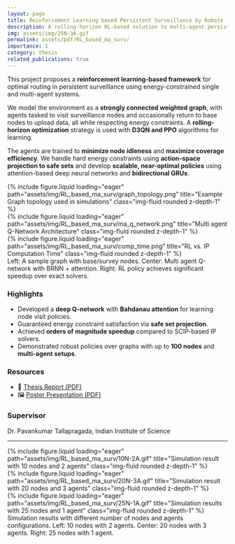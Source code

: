 ```yaml
---
layout: page
title: Reinforcement Learning based Persistent Surveillance by Robots
description: A rolling-horizon RL-based solution to multi-agent persistent surveillance with battery and communication constraints.
img: assets/img/25N-3A.gif
permalink: assets/pdf/RL_based_ma_surv/
importance: 1
category: thesis
related_publications: true
---
```


This project proposes a **reinforcement learning-based framework** for optimal routing in persistent surveillance using energy-constrained single and multi-agent systems.

We model the environment as a **strongly connected weighted graph**, with agents tasked to visit surveillance nodes and occasionally return to base nodes to upload data, all while respecting energy constraints. A **rolling-horizon optimization** strategy is used with **D3QN and PPO** algorithms for learning. 

The agents are trained to **minimize node idleness** and **maximize coverage efficiency**. We handle hard energy constraints using **action-space projection to safe sets** and develop **scalable, near-optimal policies** using attention-based deep neural networks and **bidirectional GRUs**.

<div class="row">
    <div class="col-sm mt-3 mt-md-0">
        {% include figure.liquid loading="eager" path="assets/img/RL_based_ma_surv/graph_topology.png" title="Example Graph topology used in simulations" class="img-fluid rounded z-depth-1" %}
    </div>
    <div class="col-sm mt-3 mt-md-0">
        {% include figure.liquid loading="eager" path="assets/img/RL_based_ma_surv/ma_q_network.png" title="Multi agent Q-Network Architecture" class="img-fluid rounded z-depth-1" %}
    </div>
    <div class="col-sm mt-3 mt-md-0">
        {% include figure.liquid loading="eager" path="assets/img/RL_based_ma_surv/comp_time.png" title="RL vs. IP Computation Time" class="img-fluid rounded z-depth-1" %}
    </div>
</div>

<div class="caption">
    Left: A sample graph with base/survey nodes. Center: Multi agent Q-network with BRNN + attention. Right: RL policy achieves significant speedup over exact solvers.
</div>

### Highlights
- Developed a **deep Q-network** with **Bahdanau attention** for learning node visit policies.
- Guaranteed energy constraint satisfaction via **safe set projection**.
- Achieved **orders of magnitude speedup** compared to SCIP-based IP solvers.
- Demonstrated robust policies over graphs with up to **100 nodes** and **multi-agent setups**.

### Resources
- 📄 [Thesis Report (PDF)](assets/pdf/RL_based_ma_surv/MTech_Project_Final_Report.pdf)
- 🖼️ [Poster Presentation (PDF)](assets/pdf/RL_based_ma_surv/poster_final.pdf)

### Supervisor
Dr. Pavankumar Tallapragada, Indian Institute of Science

---

<div class="row">
    <div class="col-sm mt-3 mt-md-0">
        {% include figure.liquid loading="eager" path="assets/img/RL_based_ma_surv/10N-2A.gif" title="Simulation result with 10 nodes and 2 agents" class="img-fluid rounded z-depth-1" %}
    </div>
    <div class="col-sm mt-3 mt-md-0">
        {% include figure.liquid loading="eager" path="assets/img/RL_based_ma_surv/20N-3A.gif" title="Simulation result with 20 nodes and 3 agents" class="img-fluid rounded z-depth-1" %}
    </div>
    <div class="col-sm mt-3 mt-md-0">
        {% include figure.liquid loading="eager" path="assets/img/RL_based_ma_surv/25N-1A.gif" title="Simulation results with 25 nodes and 1 agent" class="img-fluid rounded z-depth-1" %}
    </div>
</div>

<div class="caption">
    Simulation results with different number of nodes and agents configurations. Left: 10 nodes with 2 agents. Center: 20 nodes with 3 agents. Right: 25 nodes with 1 agent.
</div>
